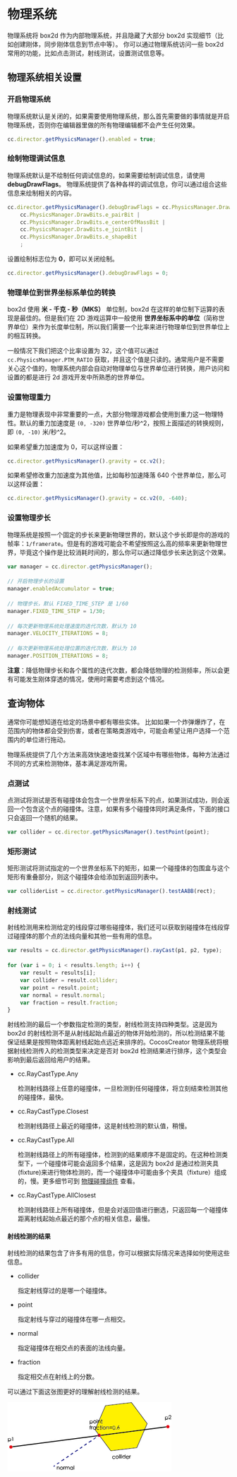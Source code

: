 # 物理系统

物理系统将 box2d 作为内部物理系统，并且隐藏了大部分 box2d 实现细节（比如创建刚体，同步刚体信息到节点中等）。
你可以通过物理系统访问一些 box2d 常用的功能，比如点击测试，射线测试，设置测试信息等。

## 物理系统相关设置

### 开启物理系统

物理系统默认是关闭的，如果需要使用物理系统，那么首先需要做的事情就是开启物理系统，否则你在编辑器里做的所有物理编辑都不会产生任何效果。

```javascript
cc.director.getPhysicsManager().enabled = true;
```

### 绘制物理调试信息

物理系统默认是不绘制任何调试信息的，如果需要绘制调试信息，请使用 **debugDrawFlags**。
物理系统提供了各种各样的调试信息，你可以通过组合这些信息来绘制相关的内容。

```javascript
cc.director.getPhysicsManager().debugDrawFlags = cc.PhysicsManager.DrawBits.e_aabbBit |
    cc.PhysicsManager.DrawBits.e_pairBit |
    cc.PhysicsManager.DrawBits.e_centerOfMassBit |
    cc.PhysicsManager.DrawBits.e_jointBit |
    cc.PhysicsManager.DrawBits.e_shapeBit
    ;
```

设置绘制标志位为 **0**，即可以关闭绘制。

```javascript
cc.director.getPhysicsManager().debugDrawFlags = 0;
```

### 物理单位到世界坐标系单位的转换

box2d 使用 **米 - 千克 - 秒（MKS）** 单位制，box2d 在这样的单位制下运算的表现是最佳的。但是我们在 2D 游戏运算中一般使用 **世界坐标系中的单位**（简称世界单位）来作为长度单位制，所以我们需要一个比率来进行物理单位到世界单位上的相互转换。

一般情况下我们把这个比率设置为 32，这个值可以通过 `cc.PhysicsManager.PTM_RATIO` 获取，并且这个值是只读的。通常用户是不需要关心这个值的，物理系统内部会自动对物理单位与世界单位进行转换，用户访问和设置的都是进行 2d 游戏开发中所熟悉的世界单位。

### 设置物理重力

重力是物理表现中非常重要的一点，大部分物理游戏都会使用到重力这一物理特性。默认的重力加速度是 `(0, -320)` 世界单位/秒^2，按照上面描述的转换规则，即 `(0, -10)` 米/秒^2。

如果希望重力加速度为 0，可以这样设置：

```javascript
cc.director.getPhysicsManager().gravity = cc.v2();
```

如果希望修改重力加速度为其他值，比如每秒加速降落 640 个世界单位，那么可以这样设置：

```javascript
cc.director.getPhysicsManager().gravity = cc.v2(0, -640);
```

### 设置物理步长

物理系统是按照一个固定的步长来更新物理世界的，默认这个步长即是你的游戏的帧率：`1/framerate`。但是有的游戏可能会不希望按照这么高的频率来更新物理世界，毕竟这个操作是比较消耗时间的，那么你可以通过降低步长来达到这个效果。

```javascript
var manager = cc.director.getPhysicsManager();

// 开启物理步长的设置
manager.enabledAccumulator = true;

// 物理步长，默认 FIXED_TIME_STEP 是 1/60
manager.FIXED_TIME_STEP = 1/30;

// 每次更新物理系统处理速度的迭代次数，默认为 10
manager.VELOCITY_ITERATIONS = 8;

// 每次更新物理系统处理位置的迭代次数，默认为 10
manager.POSITION_ITERATIONS = 8;
```

**注意**：降低物理步长和各个属性的迭代次数，都会降低物理的检测频率，所以会更有可能发生刚体穿透的情况，使用时需要考虑到这个情况。

## 查询物体

通常你可能想知道在给定的场景中都有哪些实体。
比如如果一个炸弹爆炸了，在范围内的物体都会受到伤害，或者在策略类游戏中，可能会希望让用户选择一个范围内的单位进行拖动。

物理系统提供了几个方法来高效快速地查找某个区域中有哪些物体，每种方法通过不同的方式来检测物体，基本满足游戏所需。

### 点测试

点测试将测试是否有碰撞体会包含一个世界坐标系下的点，如果测试成功，则会返回一个包含这个点的碰撞体。注意，如果有多个碰撞体同时满足条件，下面的接口只会返回一个随机的结果。

```javascript
var collider = cc.director.getPhysicsManager().testPoint(point);
```

### 矩形测试

矩形测试将测试指定的一个世界坐标系下的矩形，如果一个碰撞体的包围盒与这个矩形有重叠部分，则这个碰撞体会给添加到返回列表中。

```javascript
var colliderList = cc.director.getPhysicsManager().testAABB(rect);
```

### 射线测试

射线检测用来检测给定的线段穿过哪些碰撞体，我们还可以获取到碰撞体在线段穿过碰撞体的那个点的法线向量和其他一些有用的信息。

```javascript
var results = cc.director.getPhysicsManager().rayCast(p1, p2, type);

for (var i = 0; i < results.length; i++) {
    var result = results[i];
    var collider = result.collider;
    var point = result.point;
    var normal = result.normal;
    var fraction = result.fraction;
}
```

射线检测的最后一个参数指定检测的类型，射线检测支持四种类型。这是因为 box2d 的射线检测不是从射线起始点最近的物体开始检测的，所以检测结果不能保证结果是按照物体距离射线起始点远近来排序的。CocosCreator 物理系统将根据射线检测传入的检测类型来决定是否对 box2d 检测结果进行排序，这个类型会影响到最后返回给用户的结果。

- cc.RayCastType.Any

  检测射线路径上任意的碰撞体，一旦检测到任何碰撞体，将立刻结束检测其他的碰撞体，最快。

- cc.RayCastType.Closest

  检测射线路径上最近的碰撞体，这是射线检测的默认值，稍慢。

- cc.RayCastType.All  

  检测射线路径上的所有碰撞体，检测到的结果顺序不是固定的。在这种检测类型下，一个碰撞体可能会返回多个结果，这是因为 box2d 是通过检测夹具(fixture)来进行物体检测的，而一个碰撞体中可能由多个夹具（fixture）组成的，慢。更多细节可到 [物理碰撞组件](./collider-component.md) 查看。

- cc.RayCastType.AllClosest
  
  检测射线路径上所有碰撞体，但是会对返回值进行删选，只返回每一个碰撞体距离射线起始点最近的那个点的相关信息，最慢。

#### 射线检测的结果

射线检测的结果包含了许多有用的信息，你可以根据实际情况来选择如何使用这些信息。

- collider

  指定射线穿过的是哪一个碰撞体。

- point

  指定射线与穿过的碰撞体在哪一点相交。

- normal

  指定碰撞体在相交点的表面的法线向量。

- fraction

  指定相交点在射线上的分数。

可以通过下面这张图更好的理解射线检测的结果。

![raycasting-output](image/raycasting-output.png)
